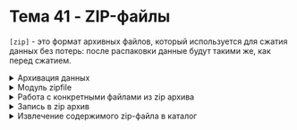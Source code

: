 # Тема 41 - ZIP-файлы

`[zip]` - это формат архивных файлов, который используется для сжатия данных без потерь: после распаковки данные будут такими же, как перед сжатием. 

<details>
  <summary>Архивация данных</summary>

1. `[Архивация данных]` - это упаковка нескольких файлов в один файл или поток — архив.  
   
3. `[Архивный файл]` - это специальным образом организованный файл, содержащий в себе один или несколько файлов в сжатом или несжатом виде и служебную информацию об именах файлов, дате и времени их создания или модификации, размерах и т.д.  
   
4. `[Степень сжатия файла]` - это мера того, насколько сильно файл был сжат при процессе архивации или сжатия данных. Это обычно выражается в процентах или в коэффициенте сжатия.  

Чем выше степень сжатия, тем больше данных удалено или сокращено в файле, и, следовательно, меньше размер файла. Например, если файл изначально был 100 МБ и после сжатия его размер составляет 20 МБ, это означает, что файл сжался до 20% от своего исходного размера, и его степень сжатия составляет 80%.

5. `[Архивация (упаковка)]` -  помещение (загрузка) исходных файлов в архивный файл в сжатом или несжатом виде.  

6. `[Разархивация (распаковка)]` - то процесс извлечения файлов из архивного файла обратно в их исходное состояние после архивации.

7. `[Архиваторы]` -  это программы или инструменты, которые предназначены для создания, открытия, просмотра, изменения, извлечения и управления архивными файлами (WinRAR, 7-Zip, WinZip, PeaZip, и другие).

#

### Отличие сжатия от архивации:

`[Сжатие файла]:`

- Сжатие файла - это процесс уменьшения размера файла путем удаления избыточных или повторяющихся данных без объединения с другими файлами.  
- Цель сжатия файла - уменьшить его размер, чтобы сэкономить место на диске или ускорить передачу файла через сеть.  
- Сжатие обычно применяется к одному файлу, и результатом процесса является сжатый файл.


`[Архивайия файла]:`

- Архивация файла - это процесс объединения одного или нескольких файлов в один архивный файл с последующим сжатием данных.  
- Цель архивации - уменьшить размер группы файлов и/или организовать их в один файл для удобства хранения и передачи.  
- Архивация может включать в себя сжатие файлов, но также может включать другие операции, такие как шифрование данных или добавление метаданных к файлам.  
- Результатом процесса архивации является архивный файл, который содержит один или несколько файлов в сжатом виде.

Таким образом, основное различие между сжатием файла и архивацией файла заключается в том, что сжатие применяется к одному файлу для уменьшения его размера, в то время как архивация объединяет несколько файлов в один архивный файл для упрощения управления данными.


</details>
<details>
  <summary>Модуль zipfile</summary>

`[zipfile]` - модуль предоставляет инструменты для работы с ZIP-архивами. Основное преимущество данного модуля заключается в том, что он позволяет работать с архивом, как с обычной папкой, содержащей файлы и другие каталоги.

- `[ZipFile(filename, mode='r', compression=ZIP_STORED, allowZip64=True)]` - это основной объект, предоставляемый модулем zipfile, который позволяет работать с zip архивами в Python.

     - `[filename]` - параметр определяющий файл, с которым будет работать ZipFile объект.
     - `[mode=]` - режим доступа к файлу (чтение 'r', запись 'w', добавление 'a')
     - `[compression=]` - пределяет метод сжатия для новых файлов, по умолчанию используется без сжатия (ZIP_STORED)
     - `[allowZip64=]` - указывает, разрешено ли использование формата ZIP64 для архивов, которые превышают размер 4 ГБ, о умолчанию True.

Объекты ZipFile похожи на файловые объекты, возвращаемые функцией open()

```
from zipfile import ZipFile

with ZipFile('test.zip') as zip_file:
    pass
```
#
### Основные методы Модуля zipfile  

1. `[printdir()]` - выводит таблицу с информацией о содержимом архива: полные названия файлов (File Name) с указанием даты изменения (Modified) и размера в байтах (Size).
```
from zipfile import ZipFile

with ZipFile('test.zip') as zip_file:
    zip_file.printdir()
```

#

2. `[infolist()]` - позволяет получить информацию о файлах из архива в виде списка специальных объектов (тип ZipInfo. Объект ZipInfo является итерируемым), которые содержат дополнительную информацию о каждом файле:

      - `[file_size]` - размер начального файла в байтах
      - `[compress_size]` - размер сжатого файла в байтах
      - `[filename]` - имя файла
      - `[date_time]` - дата изменения файла, представляет из себя кортеж (год, месяц, день, час, минута, секунда).
      - `[is_dir()]` - проверяет тип объекта: файл или папка. Он возвращает True, если объект является папкой, или False в противном случае.
```
from zipfile import ZipFile

with ZipFile('test.zip') as zip_file:
    info = zip_file.infolist()
    print(info[6].file_size)                # размер начального файла в байтах
    print(info[6].compress_size)            # размер сжатого файла в байтах
    print(info[6].filename)                 # имя файла
    print(info[6].date_time)                # дата изменения файла
    print(info[6].is_dir())
```

#

3. `[namelist()]` - возвращает список названий файлов и директорий, содержащихся в архиве. Метод получает список имен файлов в архиве, и затем итерируется по этому списку, выводя каждое имя файла или директории. Объект namelist итерируется.
```
from zipfile import ZipFile

with ZipFile('test.zip') as zip_file:
    info = zip_file.namelist()
    print(*info, sep='\n')
```

#

4. `[getinfo()]` - позволяет получить информацию о конкретном файле по его имени в архиве. Возвращает итерируемый объект ZipInfo. Так же обладает атриибутами `[file_size]`, `[compress_size]`, `[filename]`, `[date_time]` и `[is_dir()]`.
```
from zipfile import ZipFile

with ZipFile('test.zip') as zip_file:
    info = zip_file.namelist()                # получаем названия всех файлов архива
    last_file = zip_file.getinfo(info[-4])    # получаем информацию об отдельном файле
    print(last_file.file_size)
    print(last_file.compress_size)
    print(last_file.filename)
    print(last_file.date_time)
```

При вызове метода getinfo('file1.txt') мы получаем объект zipfile.ZipInfo, который содержит всю доступную информацию о файле 'file1.txt' в архиве example.zip. Затем мы можем использовать атрибуты этого объекта, такие как filename, file_size, compress_size, date_time и другие, чтобы получить конкретную информацию о файле.

</details>
<details>
  <summary>Работа с конкретными файлами из zip архива</summary>

### Чтение данных из конкретного файла
- Для чтения конкретного файла из ZIP-архива в Python можно использовать вложенный блок with.
```
from zipfile import ZipFile

with ZipFile('test.zip') as zip_file:
    with zip_file.open('test/Разные файлы/astros.json') as file:
        print(file.read().decode('utf-8'))
```
1. Внешний блок with открывает ZIP-архив и создает объект ZipFile, который представляет собой интерфейс для работы с архивом.
2. Вложенный блок with открывает конкретный файл из архива, указывая его полный путь внутри архива.
3. Файл открывается в бинарном режиме (для чтения байтов), поэтому для удобства чтения его содержимого в текстовом виде часто используется метод decode() с указанием соответствующей кодировки.
4. Далее можно работать с содержимым файла в соответствии с его типом, будь то текстовый файл, JSON, изображение или что-то еще.
5. Узнать путь к файлу можно при помощи отдельного блока `[with]` и использования метода `[printdir()]`:
```
from zipfile import ZipFile

with ZipFile('test.zip') as zip_file:
    zip_file.printdir()
```

</details>
<details>
  <summary>Запись в zip архив</summary>
- Для записи данных в zip архив требуется соблюсти несколько условий:

   - Первое - нужно знать, что архив будет создан в директории с программой. При необходимости нужно перейти в другую директорию принудительно.
   - Второе - Файлы, которые необходимо заархивировать, должны находиться в той же директории,в которой планируется создание или изменение архива. Если файл не будет найдет, возникнет исключение `[FileNotFoundError]`
   - Для записи файлов необходимо создать объект ZipFile в режимах mode='w' или mode='a'.
   - Для добавления файлов в уже существующий архив необходимо создать объект ZipFile в режиме mode='a'
#
- `[write(name, new_name)]` - Метод для записи файла в архив. В качестве аргумента принимает имя файла, который нужно записать в архив. У метода есть второй необязательный аргкмент, меняющий название исходного, записываемого файла на произвольное.
```
from zipfile import ZipFile

with ZipFile('archive.zip', mode='a') as zip_file:
    zip_file.write('program.py')
    zip_file.write('lse.jpeg')
    print(zip_file.namelist())   # ['program.py', 'lse.jpeg']
    zip_file.write('program.py', 'new_program.py')
    print(zip_file.namelist())    # ['new_program.py', 'lse1.jpeg']
```
cоздает в папке с программой архив с именем archive.zip и записывает в него содержимое файлов program.py и lse.jpeg, которые так же находятся в папке с программой, а затем выводит список всех файлов данного архива.

</details>
<details>
  <summary>Извлечение содержимого zip-файла в каталог</summary>
  
- Для извлечения данных из архива в каталог используются методы `[extract()]` и `[extractall()]`.
#
- `[extract('file_name', '/путь/к/директории')]` - метод, извлекает один конкретный файл из архива в указанную директорию. Принимает два аргумента - имя файла и директорию, в которую нужно извлечь файл. Если директория не указана, файл будет извлечен в текущую директорию.
```
from zipfile import ZipFile

with ZipFile('test.zip') as zip_file:
    zip_file.extract('test/Картинки/avatar.png', 'Home/Pictures')
```
#
- `[extractall('/путь/к/директории'))]` - извлекает все файлы из zip архива в указанную директорию. Если директория не указана, файл будет извлечен в текущую директорию.
```
from zipfile import ZipFile

with ZipFile('test.zip') as zip_file:
    zip_file.extractall('Home/Files')
```

</details>








  
